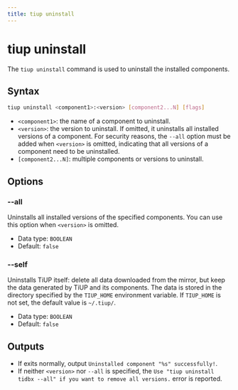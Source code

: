 ```yaml
---
title: tiup uninstall
---
```


# tiup uninstall

The `tiup uninstall` command is used to uninstall the installed components.

## Syntax

```sh
tiup uninstall <component1>:<version> [component2...N] [flags]
```

- `<component1>`: the name of a component to uninstall.
- `<version>`: the version to uninstall. If omitted, it uninstalls all installed versions of a component. For security reasons, the `--all` option must be added when `<version>` is omitted, indicating that all versions of a component need to be uninstalled.
- `[component2...N]`: multiple components or versions to uninstall.

## Options

### --all

Uninstalls all installed versions of the specified components. You can use this option when `<version>` is omitted.

- Data type: `BOOLEAN`
- Default: `false`

### --self

Uninstalls TiUP itself: delete all data downloaded from the mirror, but keep the data generated by TiUP and its components. The data is stored in the directory specified by the `TIUP_HOME` environment variable. If `TIUP_HOME` is not set, the default value is `~/.tiup/`.

- Data type: `BOOLEAN`
- Default: `false`

## Outputs

- If exits normally, output `Uninstalled component "%s" successfully!`.
- If neither `<version>` nor `--all` is specified, the `Use "tiup uninstall tidbx --all" if you want to remove all versions.` error is reported.